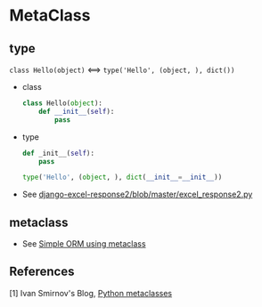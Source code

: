 # MetaClass

## type

``class Hello(object)`` <==> ``type('Hello', (object, ), dict())``

* class

  ```python
  class Hello(object):
      def __init__(self):
          pass
  ```

* type

  ```python
  def _init__(self):
      pass

  type('Hello', (object, ), dict(__init__=__init__))
  ```


* See [django-excel-response2/blob/master/excel_response2.py](https://github.com/Brightcells/django-excel-response2/blob/master/excel_response2.py#L107)

## metaclass

* See [Simple ORM using metaclass](https://github.com/michaelliao/learn-python/blob/master/metaclass/simple_orm.py)

## References

[1] Ivan Smirnov's Blog, [Python metaclasses](http://ivansmirnov.io/python-metaclasses/)